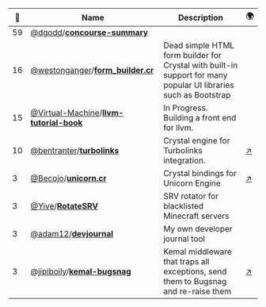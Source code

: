 |:star2: | Name | Description | 🌍|
|---|---|---|---|
|59|[@dgodd](https://github.com/dgodd)/[**concourse-summary**](https://github.com/dgodd/concourse-summary)|||
|16|[@westonganger](https://github.com/westonganger)/[**form_builder.cr**](https://github.com/westonganger/form_builder.cr)|Dead simple HTML form builder for Crystal with built-in support for many popular UI libraries such as Bootstrap||
|15|[@Virtual-Machine](https://github.com/Virtual-Machine)/[**llvm-tutorial-book**](https://github.com/Virtual-Machine/llvm-tutorial-book)|In Progress. Building a front end for llvm.||
|10|[@bentranter](https://github.com/bentranter)/[**turbolinks**](https://github.com/bentranter/turbolinks)|Crystal engine for Turbolinks integration.|[:arrow_upper_right:](https://bentranter.github.io/turbolinks/)|
|3|[@Becojo](https://github.com/Becojo)/[**unicorn.cr**](https://github.com/Becojo/unicorn.cr)|Crystal bindings for Unicorn Engine|[:arrow_upper_right:](https://bcj.io/unicorn.cr/)|
|3|[@Yive](https://github.com/Yive)/[**RotateSRV**](https://github.com/Yive/RotateSRV)|SRV rotator for blacklisted Minecraft servers||
|3|[@adam12](https://github.com/adam12)/[**devjournal**](https://github.com/adam12/devjournal)|My own developer journal tool||
|3|[@jipiboily](https://github.com/jipiboily)/[**kemal-bugsnag**](https://github.com/jipiboily/kemal-bugsnag)|Kemal middleware that traps all exceptions, send them to Bugsnag and re-raise them|[:arrow_upper_right:](http://jipiboily.com/)|

